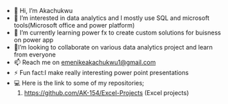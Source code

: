 - 👋 Hi, I’m Akachukwu
- 👀 I’m interested in data analytics and I mostly use SQL and microsoft tools(Microsoft office and power platform)
- 🌱 I’m currently learning power fx to create custom solutions for buisness on power app
- 🤝I’m looking to collaborate on various data analytics project and learn from everyone
- 📫 Reach me on emenikeakachukwu1@gmail.com
- ⚡ Fun fact:I make really interesting power point presentations 
- 💻 Here is the link to some of my repositories;
     1. https://github.com/AK-154/Excel-Projects (Excel projects)

<!---
AK-154/AK-154 is a ✨ special ✨ repository because its `README.md` (this file) appears on your GitHub profile.
You can click the Preview link to take a look at your changes.
--->
